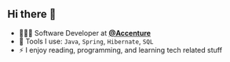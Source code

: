 ## Hi there 👋
<!--[<img alt="LinkedIn" src="https://img.shields.io/badge/LinkedIn-%230E76A8.svg?&style=for-the-badge&logo=LinkedIn&logoColor=white" />](https://www.linkedin.com/in/vehbi-celebi-38156b275/) -->
- 👨🏻‍💻 Software Developer at [**@Accenture**](https://www.accenture.com)
- 🧰 Tools I use: `Java`, `Spring`, `Hibernate`, `SQL`
- ⚡ I enjoy reading, programming, and learning tech related stuff

<!--
**vehbicelebi/vehbicelebi** is a ✨ _special_ ✨ repository because its `README.md` (this file) appears on your GitHub profile.

Here are some ideas to get you started:

- 🔭 I’m currently working on ...
- 🌱 I’m currently learning ...
- 👯 I’m looking to collaborate on ...
- 🤔 I’m looking for help with ...
- 💬 Ask me about ...
- 📫 How to reach me: ...
- 😄 Pronouns: ...
- ⚡ Fun fact: ...
-->
